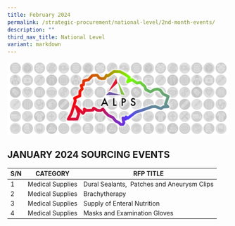 ```yaml
---
title: February 2024
permalink: /strategic-procurement/national-level/2nd-month-events/
description: ""
third_nav_title: National Level
variant: markdown
---
```

![](/images/alps_sourcing_events_national_1920x640_clear.png)

## JANUARY 2024 SOURCING EVENTS

| S/N | CATEGORY | RFP TITLE |
| -------- |  -------- |  -------- |
| 1 | Medical Supplies | Dural Sealants,  Patches and Aneurysm Clips |
| 2 | Medical Supplies | Brachytherapy |
| 3 | Medical Supplies | Supply of Enteral Nutrition |
| 4 | Medical Supplies | Masks and Examination Gloves |
